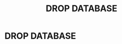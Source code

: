 ﻿---
layout: default
title: DROP DATABASE
nav_order: 15
parent: Запросы SQLplus
grand_parent: Справочная информация
has_children: false
has_toc: false
---

DROP DATABASE
=============
